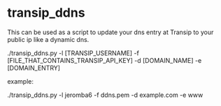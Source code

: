 # transip_ddns

This can be used as a script to update your dns entry at Transip to your public ip like a dynamic dns.

./transip_ddns.py -l [TRANSIP_USERNAME] -f [FILE_THAT_CONTAINS_TRANSIP_API_KEY] -d [DOMAIN_NAME] -e [DOMAIN_ENTRY]

example:

./transip_ddns.py -l jeromba6 -f ddns.pem -d example.com -e www
